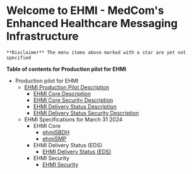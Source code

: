 # Welcome to EHMI - MedCom's Enhanced Healthcare Messaging Infrastructure

  `**Disclaimer** The menu items above marked with a star are yet not specified`

**Table of contents for Production pilot for EHMI**

- Production pilot for EHMI 
  - [EHMI Production Pilot Description](/assets/documents/production-pilot/index.md)
    - [EHMI Core Description](/assets/documents/production-pilot/index.md#ehmi-core-description)
    - [EHMI Core Security Description](/assets/documents/production-pilot/index.md#ehmi-core-security-description)
    - [EHMI Delivery Status Description](/assets/documents/production-pilot/index.md#ehmi-delivery-status-description)
    - [EHMI Delivery Status Security Description](/assets/documents/production-pilot/index.md#ehmi-delivery-status-security-description)
  - EHMI Specifications for March 31 2024
    - EHMI Core
      - [ehmiSBDH](/assets/documents/ecore/ehmiSBDH/index.md)
      - [ehmiSMP](/assets/documents/ecore/SMP/index.md)
    - EHMI Delivery Status (EDS)
      - [EHMI Delivery Status (EDS)](/assets/documents/eds/index.md)
    - EHMI Security
      - [EHMI Security](/assets/documents/security/index.md)

